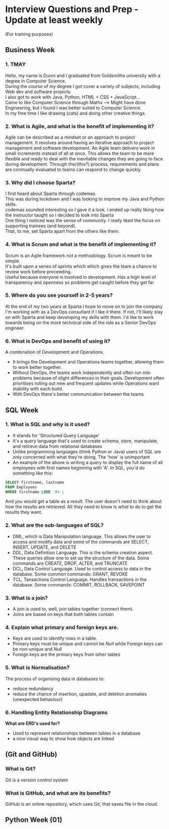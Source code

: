 # Interview Questions and Prep - Update at least weekly
(For training purposes)  

## Business Week

### 1. TMAY
Hello, my name is Dunni and I graduated from Goldsmiths university with a degree in Computer Science.  
During the course of my degree I got cover a variety of subjects, including Web dev and software projects.  
I also got to work with Java, Python, HTML + CSS + JavaScript...  
Came to like Computer Science through Maths --> Might have done Engineering, but I found I was better suited to Computer Science.  
In my free time I like drawing (cats) and doing other creative things.

### 2. What is Agile, and what is the benefit of implementing it?
Agile can be described as a mindset or an approach to project management. It revolves around having an iterative approach to project management and software development. An Agile team delivers work in small increments instead of all at once. This allows the team to be more flexible and ready to deal with the inevitable changes they are going to face during development. Through the/(this?) process, requirements and plans are coninually evaluated to teams can respond to change quickly.  

### 3. Why did I choose Sparta?  
I first heard about Sparta through codemas.  
This was during lockdown and I was looking to improve my Java and Python skills.  
codemas sounded interesting so I gave it a look. I ended up really liking how the instructor taught so I decided to look into Sparta  
One thing I noticed was the sense of community. I really liked the focus on supporting trainees (and beyond).  
That, to me, set Sparta apart from the others like them.  

### 4. What is Scrum and what is the benefit of implementing it?
Scrum is an Agile framework *not* a methodology. Scrum is meant to be simple.  
It's built upon a series of sprints which which gives the team a chance to review work before proceeding.  
Useful because everyone is involved in development. Has a high level of transparency and openness so problems get caught before they get far

### 5. Where do you see yourself in 2-5 years?
At the end of my two years at Sparta I hope to move on to join the company I'm working with as a DevOps consultant if I like it there. If not, I'll likely stay on with Sparta and keep developing my skills with them. I'd like to work towards being on the more technical side of the role as a Senior DevOps engineer.

### 6. What is DevOps and benefit of using it?
A combination of Development and Operations.  
- It brings the Development and Operations teams together, allowing them to work better together.
- Without DevOps, the teams work independently and often run into problems because of slight differences in their goals. Development often prioritises rolling out new and frequent updates while Operations want stability with each build.
- With DevOps there's better communication between the teams

## SQL Week

### 1. What is SQL and why is it used?
- It stands for 'Structured Query Language'
- It's a query language that's used to create schema, store, manipulate, and retireve data from relational databases
- Unlike programming languages (think Python or Java) users of SQL are only concerned with what they're doing. The 'how' is unimportant
- An example of the above is writing a query to display the full name of all employees with first names beginning with 'A'. In SQL, you'd do something like this:

``` SQL
SELECT firstname, lastname
FROM Employees
WHERE firstname LIKE 'A%';
```
And you would get a table as a result. The user doesn't need to think about how the results are retrieved. All they need to know is *what* to do to get the results they want.

### 2. What are the sub-languages of SQL?
- DML, which is Data Manipulation language. This allows the user to access and modify data and some of the commands are SELECT, INSERT, UPDATE, and DELETE
- DDL, Data Definition Language. This is the schema creation aspect. These queries allow one to set up the structure of the data. Some commands are CREATE, DROP, ALTER, and TRUNCATE
- DCL, Data Control Language. Used to control access to data in the database. Some common commands: GRANT, REVOKE
- TCL, Tansactiona Control Language. Handles transactions in the database. Some commands: COMMIT, ROLLBACK, SAVEPOINT

### 3. What is a join?
- A join is used to, well, join tables together (connect them).
- Joins are based on keys that both tables contain

### 4. Explain what primary and foreign keys are.
- Keys are used to identify rows in a table.
- Primary keys must be unique and cannot be *Null* while Foreign keys can be non-unique and *Null*
- Foreign keys are the primary keys from other tables

### 5. What is Normalisation?
The process of organising data in databases to:
- reduce redundancy
- reduce the chance of insertion, upadate, and deletion anomalies (unexpected behaviour) 

### 6. Handling Entity Relationship Diagrams
**What are ERD's used for?**  
- Used to represent relationships between tables in a database
- a nice visual way to show how objects are linked

## (Git and GitHub)

### What is Git?
Git is a version control system

### What is GitHub, and what are its benefits?
GitHub is an online repository, which uses Git, that saves file in the cloud.

## Python Week (01)


